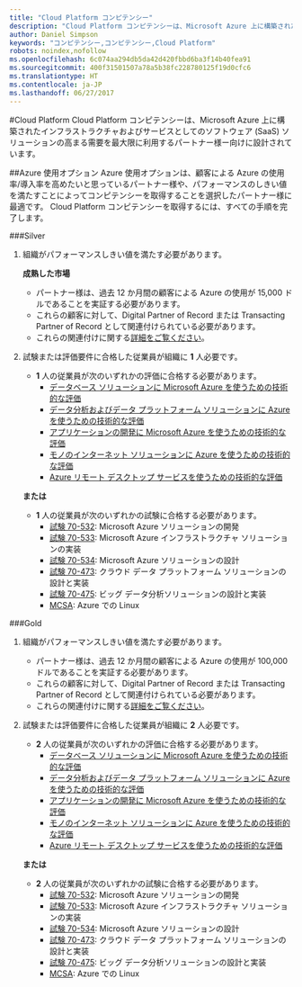 ```yaml
---
title: "Cloud Platform コンピテンシー"
description: "Cloud Platform コンピテンシーは、Microsoft Azure 上に構築されたインフラストラクチャおよびサービスとしてのソフトウェア (SaaS) ソリューションの高まる需要を最大限に利用するパートナー様ー向けに設計されています。"
author: Daniel Simpson
keywords: "コンピテンシー,コンピテンシー,Cloud Platform"
robots: noindex,nofollow
ms.openlocfilehash: 6c074aa294db5da42d420fbbd6ba3f14b40fea91
ms.sourcegitcommit: 400f31501507a78a5b38fc228780125f19d0cfc6
ms.translationtype: HT
ms.contentlocale: ja-JP
ms.lasthandoff: 06/27/2017
---
```

#<a name="cloud-platform"></a>Cloud Platform
Cloud Platform コンピテンシーは、Microsoft Azure 上に構築されたインフラストラクチャおよびサービスとしてのソフトウェア (SaaS) ソリューションの高まる需要を最大限に利用するパートナー様ー向けに設計されています。

##<a name="azure-consumption-option"></a>Azure 使用オプション
Azure 使用オプションは、顧客による Azure の使用率/導入率を高めたいと思っているパートナー様や、パフォーマンスのしきい値を満たすことによってコンピテンシーを取得することを選択したパートナー様に最適です。 Cloud Platform コンピテンシーを取得するには、すべての手順を完了します。

###<a name="silver"></a>Silver

1. 組織がパフォーマンスしきい値を満たす必要があります。

    **成熟した市場**
    
    - パートナー様は、過去 12 か月間の顧客による Azure の使用が 15,000 ドルであることを実証する必要があります。
    - これらの顧客に対して、Digital Partner of Record または Transacting Partner of Record として関連付けられている必要があります。
    - これらの関連付けに関する[詳細をご覧ください](https://partner.microsoft.com/en-us/membership/digital-partner-of-record)。  
  
2. 試験または評価要件に合格した従業員が組織に **1** 人必要です。

    - **1** 人の従業員が次のいずれかの評価に合格する必要があります。
        - [データベース ソリューションに Microsoft Azure を使うための技術的な評価](https://partneruniversity.microsoft.com/?whr=uri:MicrosoftAccount&courseId=13736&scoId=N3FXNd7VB_8805299994)
        - [データ分析およびデータ プラットフォーム ソリューションに Azure を使うための技術的な評価](https://partneruniversity.microsoft.com/?whr=uri:MicrosoftAccount&courseId=13735&scoId=eOi68a7VB_1905299994)
        - [アプリケーションの開発に Microsoft Azure を使うための技術的な評価](https://partneruniversity.microsoft.com/?whr=uri:MicrosoftAccount&courseId=13979&scoId=enD8qylbB_9305299993)
        - [モノのインターネット ソリューションに Azure を使うための技術的な評価](https://partneruniversity.microsoft.com/?whr=uri:MicrosoftAccount&courseId=16252&scoId=ABMqsgVLC_4605996570)
        - [Azure リモート デスクトップ サービスを使うための技術的な評価](https://partneruniversity.microsoft.com/?whr=uri:MicrosoftAccount&courseId=16571&scoId=R4xnMbpgC_3505996570)

    **または**

    - **1** 人の従業員が次のいずれかの試験に合格する必要があります。
        - [試験 70-532](https://www.microsoft.com/en-us/learning/exam-70-532.aspx): Microsoft Azure ソリューションの開発
        - [試験 70-533](https://www.microsoft.com/en-us/learning/exam-70-533.aspx): Microsoft Azure インフラストラクチャ ソリューションの実装
        - [試験 70-534](https://www.microsoft.com/en-us/learning/exam-70-534.aspx): Microsoft Azure ソリューションの設計
        - [試験 70-473](https://www.microsoft.com/en-us/learning/exam-70-473.aspx): クラウド データ プラットフォーム ソリューションの設計と実装
        - [試験 70-475](https://www.microsoft.com/en-us/learning/exam-70-475.aspx): ビッグ データ分析ソリューションの設計と実装
        - [MCSA](https://www.microsoft.com/en-us/learning/mcsa-linux-azure-certification.aspx): Azure での Linux

###<a name="gold"></a>Gold

1. 組織がパフォーマンスしきい値を満たす必要があります。

    - パートナー様は、過去 12 か月間の顧客による Azure の使用が 100,000 ドルであることを実証する必要があります。
    - これらの顧客に対して、Digital Partner of Record または Transacting Partner of Record として関連付けられている必要があります。
    - これらの関連付けに関する[詳細をご覧ください](https://partner.microsoft.com/en-us/membership/digital-partner-of-record)。

2. 試験または評価要件に合格した従業員が組織に **2** 人必要です。

    - **2** 人の従業員が次のいずれかの評価に合格する必要があります。
        - [データベース ソリューションに Microsoft Azure を使うための技術的な評価](https://partneruniversity.microsoft.com/?whr=uri:MicrosoftAccount&courseId=13736&scoId=N3FXNd7VB_8805299994)
        - [データ分析およびデータ プラットフォーム ソリューションに Azure を使うための技術的な評価](https://partneruniversity.microsoft.com/?whr=uri:MicrosoftAccount&courseId=13735&scoId=eOi68a7VB_1905299994)
        - [アプリケーションの開発に Microsoft Azure を使うための技術的な評価](https://partneruniversity.microsoft.com/?whr=uri:MicrosoftAccount&courseId=13979&scoId=enD8qylbB_9305299993)
        - [モノのインターネット ソリューションに Azure を使うための技術的な評価](https://partneruniversity.microsoft.com/?whr=uri:MicrosoftAccount&courseId=16252&scoId=ABMqsgVLC_4605996570)
        - [Azure リモート デスクトップ サービスを使うための技術的な評価](https://partneruniversity.microsoft.com/?whr=uri:MicrosoftAccount&courseId=16571&scoId=R4xnMbpgC_3505996570)

    **または**

    - **2** 人の従業員が次のいずれかの試験に合格する必要があります。
        - [試験 70-532](https://www.microsoft.com/en-us/learning/exam-70-532.aspx): Microsoft Azure ソリューションの開発
        - [試験 70-533](https://www.microsoft.com/en-us/learning/exam-70-533.aspx): Microsoft Azure インフラストラクチャ ソリューションの実装
        - [試験 70-534](https://www.microsoft.com/en-us/learning/exam-70-534.aspx): Microsoft Azure ソリューションの設計
        - [試験 70-473](https://www.microsoft.com/en-us/learning/exam-70-473.aspx): クラウド データ プラットフォーム ソリューションの設計と実装
        - [試験 70-475](https://www.microsoft.com/en-us/learning/exam-70-475.aspx): ビッグ データ分析ソリューションの設計と実装
        - [MCSA](https://www.microsoft.com/en-us/learning/mcsa-linux-azure-certification.aspx): Azure での Linux

